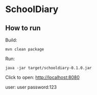 # SchoolDiary

## How to run

Build:
```
mvn clean package
```

Run:
```
java -jar target/schooldiary-0.1.0.jar
```

Click to open: [http://localhost:8080](http://localhost:8080)

user: user  password:123

